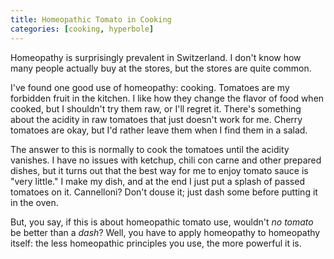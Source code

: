 ```yaml
---
title: Homeopathic Tomato in Cooking
categories: [cooking, hyperbole]
---
```


Homeopathy is surprisingly prevalent in Switzerland. I don't know how
many people actually buy at the stores, but the stores are quite
common.

I've found one good use of homeopathy: cooking. Tomatoes are my
forbidden fruit in the kitchen. I like how they change the flavor of
food when cooked, but I shouldn't try them raw, or I'll regret
it. There's something about the acidity in raw tomatoes that just
doesn't work for me. Cherry tomatoes are okay, but I'd rather leave
them when I find them in a salad.

The answer to this is normally to cook the tomatoes until the acidity
vanishes. I have no issues with ketchup, chili con carne and other
prepared dishes, but it turns out that the best way for me to enjoy
tomato sauce is "very little." I make my dish, and at the end I just
put a splash of passed tomatoes on it. Cannelloni? Don't douse it;
just dash some before putting it in the oven.

But, you say, if this is about homeopathic tomato use, wouldn't *no
tomato* be better than a *dash*? Well, you have to apply homeopathy to
homeopathy itself: the less homeopathic principles you use, the more
powerful it is.
